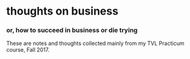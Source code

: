 # thoughts on business
### or, how to succeed in business or die trying

These are notes and thoughts collected mainly from my TVL Practicum course, Fall 2017.